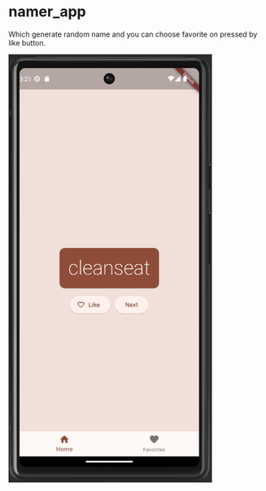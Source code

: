 # namer_app

Which generate random name and you can choose favorite on pressed by like button.

<img src="assets/Animation.gif" alt="Animation" width="400" height="auto">

